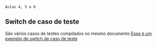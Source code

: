     Aulas 4, 5 e 6

## Switch de caso de teste
São vários casos de testes compilados no mesmo documento
[Esse é um exemplo de switch de caso de teste](https://github.com/1pretom/CertifiedTechDeveloper/blob/main/Testing-1/Semana-2/Switch-de-Caso-de-Teste-Washington.xlsx)
